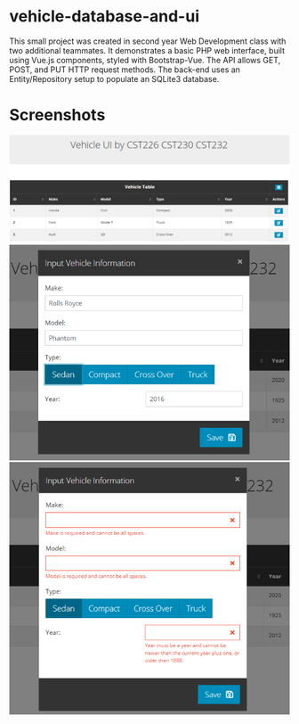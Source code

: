 # vehicle-database-and-ui
This small project was created in second year Web Development class with two additional teammates.  It demonstrates a basic PHP web interface, built using Vue.js components, styled with Bootstrap-Vue.
The API allows GET, POST, and PUT HTTP request methods.
The back-end uses an Entity/Repository setup to populate an SQLite3 database.

# Screenshots

![Main UI Table](images/screenshot-1.png)
![Input Modal](images/screenshot-2.png)
![Validation Errors](images/screenshot-3.png)
